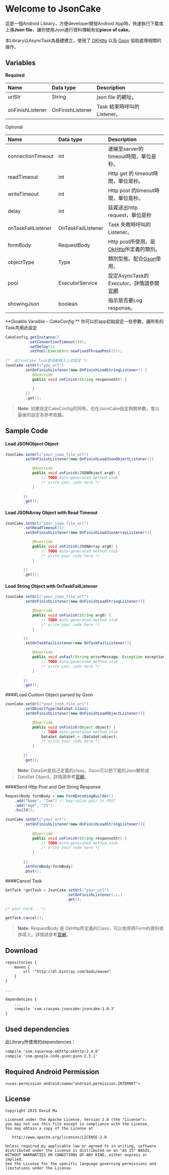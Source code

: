 
Welcome to JsonCake
=======

這是一個Android Library，方便developer開發Android App時，快速執行下載或上傳**Json file**，讓你使用Json進行資料傳輸有如**piece of cake**。

本Library以AsyncTask為基礎建立，使用了 [OKHttp][2] 以及 [Gson][1] 協助處理相關的操作。


Variables
---
**Required**

|Name    |Data type|Description|
|:-------|:--------|:----------|      
|urlStr |String|json file 的網址。|
|onFinishListener|OnFinishListener|Task 結束時呼叫的Listener。|


Optional

|Name    |Data type|Description|
|:-------|:--------|:----------|      
|connectionTimeout|int|連線至server的timeout時間，單位是秒。|
|readTimeout|int|Http get 的 timeout時間，單位是秒。|
|writeTimeout|int|Http post 的timeout時間，單位是秒。|
|delay|int|延遲送出http request，單位是秒|
|onTaskFailListener|OnTaskFailListener|Task 失敗時呼叫的Listener。|
|formBody|RequestBody|Http post所使用。是[OkHttp][2]所定義的類別。|
|objectType|Type|類別型態。配合[Gson][1]使用。|
|pool|ExecutorService|設定AsyncTask的Executor。詳情請參閱[官網][3]|
|showingJson|boolean|指示是否要Log response。|


    
**Gloable Varaible - *CakeConfig* **
你可以於app初始設定一些參數，讓所有的Task共用此設定
```java
CakeConfig.getInstance()
		  .setConnectionTimeout(10);
		  .setDelay(1)
		  .setPool(Executors.newFixedThreadPool(5));
		  
/*	此JsonCake Task會自動帶入上述設定	*/		  
JsonCake.setUrl("you_url")
        .setOnFinishListener(new OnFinishLoadStringListener() {
			@Override
            public void onFinish(String responseStr) {
            
            }
	     })
         .get();
```
>**Note:**
>如果設定CakeConfig的同時，也在JsonCake設定相關參數，會以最後的設定為參考依據。


Sample Code
----
#### Load JSONObject Object
```java
JsonCake.setUrl("your_json_file_url")
	    .setOnFinishListener(new OnFinishLoadJsonObjectListener(){

			@Override
			public void onFinish(JSONObject arg0) {
				// TODO Auto-generated method stub
				/* write your code here */
			}
    		
	    })
	    .get();
```
 
#### Load JSONArray Object with Read Timeout
```java
JsonCake.setUrl("your_json_file_url")
	    .setReadTimeout(5)
	    .setOnFinishListener(new OnFinishLoadJsonArrayListener(){

			@Override
			public void onFinish(JSONArray arg0) {
				// TODO Auto-generated method stub
				/* write your code here */
			}
    		
	    })
	    .get();
```

#### Load String Object with OnTaskFailListener
```java
JsonCake.setUrl("your_json_file_url")
	    .setOnFinishListener(new OnFinishLoadStringListener(){

			@Override
			public void onFinish(String arg0) {
				// TODO Auto-generated method stub
				/* write your code here */
			}

	    })
	    .setOnTaskFailListener(new OnTaskFailListener(){

			@Override
			public void onFail(String errorMessage, Exception exception) {
				// TODO Auto-generated method stub
				/* write your code here */
			}
    		
	    })
	    .get();
```

####Load Custom Object parsed by Gson
```java
JsonCake.setUrl("your_json_file_url")
	    .setObjectType(DataSet.class)
	    .setOnFinishListener(new OnFinishLoadObjectListener(){

			@Override
			public void onFinish(Object object) {
				// TODO Auto-generated method stub
				DataSet dataSet = (DataSet)object;
				/* write your code here */
			}
    		
	    })
	    .get();
```
>**Note:**
>DataSet是自己定義的class。Gson可以把下載的Json解析成DataSet Object。詳情請參考[官網](https://code.google.com/p/google-gson/)。


####Send Http Post and Get String Response
```java
RequestBody formBody = new FormEncodingBuilder()
	.add("Name", "Tom") // key-value pair in POST
    .add("Age", "25")
    .build();
        
JsonCake.setUrl("your_url")
	    .setOnFinishListener(new OnFinishLoadStringListener(){
	
			@Override
			public void onFinish(String responseStr) {
				// TODO Auto-generated method stub
				/* write your code here */
			}
        		
	    })        	
	    .setFormBody(formBody)
	    .post();
```

####Cancel Task
```java
GetTask *getTask = JsonCake.setUrl("your_url")
						   .setOnFinishListener(...)
						   .get();
						   
/* your cord... */

getTask.cancel();
```

>**Note:**
>RequestBody 是 OkHttp所定義的Class，可以依序將Form的資料依序填入。詳情請參考[官網][2]。

Download
---
```xml
repositories {
    maven {
        url  "http://dl.bintray.com/badu/maven"
    }
}

...

dependencies {
	...
    compile 'com.crazyma.jsoncake:jsoncake:1.0.3'
}
```
Used dependencies
---
此Library所使用的dependencies：
```xml
compile 'com.squareup.okhttp:okhttp:2.4.0'
compile 'com.google.code.gson:gson:2.3.1'
```

Required Android Permission
--------
	<uses-permission android:name="android.permission.INTERNET">

License
-------
	Copyright 2015 David Ma

	Licensed under the Apache License, Version 2.0 (the "License");
	you may not use this file except in compliance with the License.
	You may obtain a copy of the License at

	   http://www.apache.org/licenses/LICENSE-2.0

	Unless required by applicable law or agreed to in writing, software
	distributed under the License is distributed on an "AS IS" BASIS,
	WITHOUT WARRANTIES OR CONDITIONS OF ANY KIND, either express or implied.
	See the License for the specific language governing permissions and
	limitations under the License.


[1]: https://code.google.com/p/google-gson/
[2]: http://square.github.io/okhttp/
[3]: http://goo.gl/2xXqjA